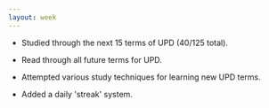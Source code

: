 ```yaml
---
layout: week
---
```


* Studied through the next 15 terms of UPD (40/125 total).

* Read through all future terms for UPD.

* Attempted various study techniques for learning new UPD terms.

* Added a daily 'streak' system.
